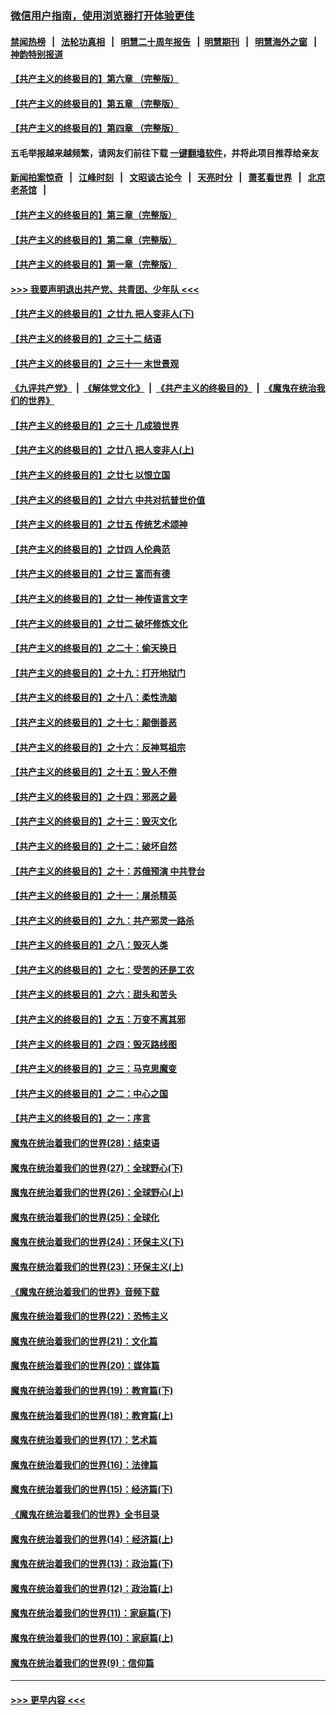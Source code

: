 ### [微信用户指南，使用浏览器打开体验更佳](https://github.com/gfw-breaker/banned-news1/blob/master/indexes/wechat-guide.md?t=0)
#### [禁闻热榜](热点新闻.md?t=0)  &nbsp;&nbsp;|&nbsp;&nbsp; [法轮功真相](https://github.com/gfw-breaker/truth/blob/master/README.md?t=0) &nbsp;&nbsp;|&nbsp;&nbsp; [明慧二十周年报告](https://github.com/gfw-breaker/mh-reports/blob/master/README.md?t=0) &nbsp;&nbsp;|&nbsp;&nbsp;[明慧期刊](https://github.com/gfw-breaker/mh-qikan) &nbsp;&nbsp;|&nbsp;&nbsp; [明慧海外之窗](https://github.com/gfw-breaker/mh-news/blob/master/README.md?t=0) &nbsp;&nbsp;|&nbsp;&nbsp; [神韵特别报道](https://github.com/gfw-breaker/mh-news/blob/master/shenyun.md?t=0)
#### [【共产主义的终极目的】第六章 （完整版）](../pages/nsc422/n11428913.md?t=02042011) 
#### [【共产主义的终极目的】第五章 （完整版）](../pages/nsc422/n11428912.md?t=02042011) 
#### [【共产主义的终极目的】第四章 （完整版）](../pages/nsc422/n11428907.md?t=02042011) 
#### 五毛举报越来越频繁，请网友们前往下载 [一键翻墙软件](https://github.com/gfw-breaker/ssr-accounts)，并将此项目推荐给亲友
#### [新闻拍案惊奇](https://github.com/gfw-breaker/banned-news1/blob/master/pages/link4.md) &nbsp;&nbsp;|&nbsp;&nbsp; [江峰时刻](https://github.com/gfw-breaker/banned-news1/blob/master/pages/link4.md) &nbsp;&nbsp;|&nbsp;&nbsp; [文昭谈古论今](https://github.com/gfw-breaker/banned-news1/blob/master/pages/link4.md) &nbsp;&nbsp;|&nbsp;&nbsp; [天亮时分](https://github.com/gfw-breaker/banned-news1/blob/master/pages/link4.md) &nbsp;&nbsp;|&nbsp;&nbsp; [萧茗看世界](https://github.com/gfw-breaker/banned-news1/blob/master/pages/link4.md) &nbsp;&nbsp;|&nbsp;&nbsp; [北京老茶馆](https://github.com/gfw-breaker/banned-news1/blob/master/pages/link4.md) &nbsp;&nbsp;|&nbsp;&nbsp; 
#### [【共产主义的终极目的】第三章（完整版）](../pages/nsc422/n11428848.md?t=02042011) 
#### [【共产主义的终极目的】第二章（完整版）](../pages/nsc422/n11428831.md?t=02042011) 
#### [【共产主义的终极目的】第一章（完整版）](../pages/nsc422/n11417651.md?t=02042011) 
#### [>>> 我要声明退出共产党、共青团、少年队 <<<](https://github.com/begood0513/goodnews/blob/master/quit/letter.md) 
#### [【共产主义的终极目的】之廿九 把人变非人(下)](../pages/nsc422/n11344140.md?t=02042011) 
#### [【共产主义的终极目的】之三十二 结语](../pages/nsc422/n11360535.md?t=02042011) 
#### [【共产主义的终极目的】之三十一 末世景观](../pages/nsc422/n11351129.md?t=02042011) 
#### [《九评共产党》](https://github.com/begood0513/9ping.md/blob/master/README.md) &nbsp;|&nbsp; [《解体党文化》](../../../../jtdwh.md/blob/master/README.md)  &nbsp;|&nbsp; [《共产主义的终极目的》](../../../../gczydzjmd.md/blob/master/README.md) &nbsp;|&nbsp; [《魔鬼在统治我们的世界》](../../../../mgztzwmdsj.md/blob/master/README.md) 
#### [【共产主义的终极目的】之三十 几成狼世界](../pages/nsc422/n11348280.md?t=02042011) 
#### [【共产主义的终极目的】之廿八 把人变非人(上)](../pages/nsc422/n11340492.md?t=02042011) 
#### [【共产主义的终极目的】之廿七 以恨立国](../pages/nsc422/n11336944.md?t=02042011) 
#### [【共产主义的终极目的】之廿六 中共对抗普世价值](../pages/nsc422/n11324785.md?t=02042011) 
#### [【共产主义的终极目的】之廿五 传统艺术颂神](../pages/nsc422/n11296396.md?t=02042011) 
#### [【共产主义的终极目的】之廿四 人伦典范](../pages/nsc422/n11296397.md?t=02042011) 
#### [【共产主义的终极目的】之廿三 富而有德](../pages/nsc422/n11283598.md?t=02042011) 
#### [【共产主义的终极目的】之廿一 神传语言文字](../pages/nsc422/n11263265.md?t=02042011) 
#### [【共产主义的终极目的】之廿二 破坏修炼文化](../pages/nsc422/n11245728.md?t=02042011) 
#### [【共产主义的终极目的】之二十：偷天换日](../pages/nsc422/n11238846.md?t=02042011) 
#### [【共产主义的终极目的】之十九：打开地狱门](../pages/nsc422/n11206376.md?t=02042011) 
#### [【共产主义的终极目的】之十八：柔性洗脑](../pages/nsc422/n11199994.md?t=02042011) 
#### [【共产主义的终极目的】之十七：颠倒善恶](../pages/nsc422/n11179782.md?t=02042011) 
#### [【共产主义的终极目的】之十六：反神骂祖宗](../pages/nsc422/n11166798.md?t=02042011) 
#### [【共产主义的终极目的】之十五：毁人不倦](../pages/nsc422/n11166792.md?t=02042011) 
#### [【共产主义的终极目的】之十四：邪恶之最](../pages/nsc422/n11150249.md?t=02042011) 
#### [【共产主义的终极目的】之十三：毁灭文化](../pages/nsc422/n11135227.md?t=02042011) 
#### [【共产主义的终极目的】之十二：破坏自然](../pages/nsc422/n11135214.md?t=02042011) 
#### [【共产主义的终极目的】之十：苏俄预演 中共登台](../pages/nsc422/n11118424.md?t=02042011) 
#### [【共产主义的终极目的】之十一：屠杀精英](../pages/nsc422/n11118442.md?t=02042011) 
#### [【共产主义的终极目的】之九：共产邪灵一路杀](../pages/nsc422/n11114139.md?t=02042011) 
#### [【共产主义的终极目的】之八：毁灭人类](../pages/nsc422/n11108503.md?t=02042011) 
#### [【共产主义的终极目的】之七：受苦的还是工农](../pages/nsc422/n11101809.md?t=02042011) 
#### [【共产主义的终极目的】之六：甜头和苦头](../pages/nsc422/n11096971.md?t=02042011) 
#### [【共产主义的终极目的】之五：万变不离其邪](../pages/nsc422/n11091285.md?t=02042011) 
#### [【共产主义的终极目的】之四：毁灭路线图](../pages/nsc422/n11086284.md?t=02042011) 
#### [【共产主义的终极目的】之三：马克思魔变](../pages/nsc422/n11061941.md?t=02042011) 
#### [【共产主义的终极目的】之二：中心之国](../pages/nsc422/n11047728.md?t=02042011) 
#### [【共产主义的终极目的】之一：序言](../pages/nsc422/n11086077.md?t=02042011) 
#### [魔鬼在统治着我们的世界(28)：结束语](../pages/nsc422/n10936246.md?t=02042011) 
#### [魔鬼在统治着我们的世界(27)：全球野心(下)](../pages/nsc422/n10928319.md?t=02042011) 
#### [魔鬼在统治着我们的世界(26)：全球野心(上)](../pages/nsc422/n10900318.md?t=02042011) 
#### [魔鬼在统治着我们的世界(25)：全球化](../pages/nsc422/n10788205.md?t=02042011) 
#### [魔鬼在统治着我们的世界(24)：环保主义(下)](../pages/nsc422/n10695307.md?t=02042011) 
#### [魔鬼在统治着我们的世界(23)：环保主义(上)](../pages/nsc422/n10688613.md?t=02042011) 
#### [《魔鬼在统治着我们的世界》音频下载](../pages/nsc422/n10635553.md?t=02042011) 
#### [魔鬼在统治着我们的世界(22)：恐怖主义](../pages/nsc422/n10614727.md?t=02042011) 
#### [魔鬼在统治着我们的世界(21)：文化篇](../pages/nsc422/n10597706.md?t=02042011) 
#### [魔鬼在统治着我们的世界(20)：媒体篇](../pages/nsc422/n10586579.md?t=02042011) 
#### [魔鬼在统治着我们的世界(19)：教育篇(下)](../pages/nsc422/n10564808.md?t=02042011) 
#### [魔鬼在统治着我们的世界(18)：教育篇(上)](../pages/nsc422/n10526970.md?t=02042011) 
#### [魔鬼在统治着我们的世界(17)：艺术篇](../pages/nsc422/n10499093.md?t=02042011) 
#### [魔鬼在统治着我们的世界(16)：法律篇](../pages/nsc422/n10485969.md?t=02042011) 
#### [魔鬼在统治着我们的世界(15)：经济篇(下)](../pages/nsc422/n10469975.md?t=02042011) 
#### [《魔鬼在统治着我们的世界》全书目录](../pages/nsc422/n10464261.md?t=02042011) 
#### [魔鬼在统治着我们的世界(14)：经济篇(上)](../pages/nsc422/n10457370.md?t=02042011) 
#### [魔鬼在统治着我们的世界(13)：政治篇(下)](../pages/nsc422/n10448270.md?t=02042011) 
#### [魔鬼在统治着我们的世界(12)：政治篇(上)](../pages/nsc422/n10444576.md?t=02042011) 
#### [魔鬼在统治着我们的世界(11)：家庭篇(下)](../pages/nsc422/n10440961.md?t=02042011) 
#### [魔鬼在统治着我们的世界(10)：家庭篇(上)](../pages/nsc422/n10435448.md?t=02042011) 
#### [魔鬼在统治着我们的世界(9)：信仰篇](../pages/nsc422/n10432159.md?t=02042011) 

----
#### [ >>> 更早内容 <<< ](../indexes/nsc422-earlier.md)
